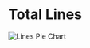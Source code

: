 # Total Lines
![Lines Pie Chart](https://quickchart.io/chart?bkg=white&c=%7B%22type%22%3A%22pie%22%2C%22data%22%3A%7B%22labels%22%3A%5B%22Assembly%22%2C%22C%22%2C%22C%20Header%22%2C%22LD%20Script%22%2C%22Python%22%2C%22Shell%20Script%22%5D%2C%22datasets%22%3A%5B%7B%22label%22%3A%22Lines%22%2C%22data%22%3A%5B126%2C2744%2C575%2C20%2C217%2C208%5D%7D%5D%7D%7D)
